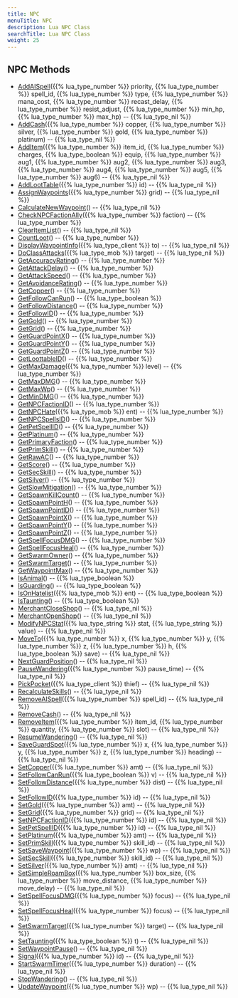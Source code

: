 ```yaml
---
title: NPC
menuTitle: NPC
description: Lua NPC Class
searchTitle: Lua NPC Class
weight: 25
---
```


## NPC Methods
- [AddAISpell](addaispell)({{% lua_type_number %}} priority, {{% lua_type_number %}} spell_id, {{% lua_type_number %}} type, {{% lua_type_number %}} mana_cost, {{% lua_type_number %}} recast_delay, {{% lua_type_number %}} resist_adjust, {{% lua_type_number %}} min_hp, {{% lua_type_number %}} max_hp) -- {{% lua_type_nil %}}
- [AddCash](addcash)({{% lua_type_number %}} copper, {{% lua_type_number %}} silver, {{% lua_type_number %}} gold, {{% lua_type_number %}} platinum) -- {{% lua_type_nil %}}
- [AddItem](additem)({{% lua_type_number %}} item_id, {{% lua_type_number %}} charges, {{% lua_type_boolean %}} equip, {{% lua_type_number %}} aug1, {{% lua_type_number %}} aug2, {{% lua_type_number %}} aug3, {{% lua_type_number %}} aug4, {{% lua_type_number %}} aug5, {{% lua_type_number %}} aug6) -- {{% lua_type_nil %}}
- [AddLootTable](addloottable)({{% lua_type_number %}} id) -- {{% lua_type_nil %}}
- [AssignWaypoints](assignwaypoints)({{% lua_type_number %}} grid) -- {{% lua_type_nil %}}
- [CalculateNewWaypoint](calculatenewwaypoint)() -- {{% lua_type_nil %}}
- [CheckNPCFactionAlly](checknpcfactionally)({{% lua_type_number %}} faction) -- {{% lua_type_number %}}
- [ClearItemList](clearitemlist)() -- {{% lua_type_nil %}}
- [CountLoot](countloot)() -- {{% lua_type_number %}}
- [DisplayWaypointInfo](displaywaypointinfo)({{% lua_type_client %}} to) -- {{% lua_type_nil %}}
- [DoClassAttacks](doclassattacks)({{% lua_type_mob %}} target) -- {{% lua_type_nil %}}
- [GetAccuracyRating](getaccuracyrating)() -- {{% lua_type_number %}}
- [GetAttackDelay](getattackdelay)() -- {{% lua_type_number %}}
- [GetAttackSpeed](getattackspeed)() -- {{% lua_type_number %}}
- [GetAvoidanceRating](getavoidancerating)() -- {{% lua_type_number %}}
- [GetCopper](getcopper)() -- {{% lua_type_number %}}
- [GetFollowCanRun](getfollowcanrun)() -- {{% lua_type_boolean %}}
- [GetFollowDistance](getfollowdistance)() -- {{% lua_type_number %}}
- [GetFollowID](getfollowid)() -- {{% lua_type_number %}}
- [GetGold](getgold)() -- {{% lua_type_number %}}
- [GetGrid](getgrid)() -- {{% lua_type_number %}}
- [GetGuardPointX](getguardpointx)() -- {{% lua_type_number %}}
- [GetGuardPointY](getguardpointy)() -- {{% lua_type_number %}}
- [GetGuardPointZ](getguardpointz)() -- {{% lua_type_number %}}
- [GetLoottableID](getloottableid)() -- {{% lua_type_number %}}
- [GetMaxDamage](getmaxdamage)({{% lua_type_number %}} level) -- {{% lua_type_number %}}
- [GetMaxDMG](getmaxdmg)() -- {{% lua_type_number %}}
- [GetMaxWp](getmaxwp)() -- {{% lua_type_number %}}
- [GetMinDMG](getmindmg)() -- {{% lua_type_number %}}
- [GetNPCFactionID](getnpcfactionid)() -- {{% lua_type_number %}}
- [GetNPCHate](getnpchate)({{% lua_type_mob %}} ent) -- {{% lua_type_number %}}
- [GetNPCSpellsID](getnpcspellsid)() -- {{% lua_type_number %}}
- [GetPetSpellID](getpetspellid)() -- {{% lua_type_number %}}
- [GetPlatinum](getplatinum)() -- {{% lua_type_number %}}
- [GetPrimaryFaction](getprimaryfaction)() -- {{% lua_type_number %}}
- [GetPrimSkill](getprimskill)() -- {{% lua_type_number %}}
- [GetRawAC](getrawac)() -- {{% lua_type_number %}}
- [GetScore](getscore)() -- {{% lua_type_number %}}
- [GetSecSkill](getsecskill)() -- {{% lua_type_number %}}
- [GetSilver](getsilver)() -- {{% lua_type_number %}}
- [GetSlowMitigation](getslowmitigation)() -- {{% lua_type_number %}}
- [GetSpawnKillCount](getspawnkillcount)() -- {{% lua_type_number %}}
- [GetSpawnPointH](getspawnpointh)() -- {{% lua_type_number %}}
- [GetSpawnPointID](getspawnpointid)() -- {{% lua_type_number %}}
- [GetSpawnPointX](getspawnpointx)() -- {{% lua_type_number %}}
- [GetSpawnPointY](getspawnpointy)() -- {{% lua_type_number %}}
- [GetSpawnPointZ](getspawnpointz)() -- {{% lua_type_number %}}
- [GetSpellFocusDMG](getspellfocusdmg)() -- {{% lua_type_number %}}
- [GetSpellFocusHeal](getspellfocusheal)() -- {{% lua_type_number %}}
- [GetSwarmOwner](getswarmowner)() -- {{% lua_type_number %}}
- [GetSwarmTarget](getswarmtarget)() -- {{% lua_type_number %}}
- [GetWaypointMax](getwaypointmax)() -- {{% lua_type_number %}}
- [IsAnimal](isanimal)() -- {{% lua_type_boolean %}}
- [IsGuarding](isguarding)() -- {{% lua_type_boolean %}}
- [IsOnHatelist](isonhatelist)({{% lua_type_mob %}} ent) -- {{% lua_type_boolean %}}
- [IsTaunting](istaunting)() -- {{% lua_type_boolean %}}
- [MerchantCloseShop](merchantcloseshop)() -- {{% lua_type_nil %}}
- [MerchantOpenShop](merchantopenshop)() -- {{% lua_type_nil %}}
- [ModifyNPCStat](modifynpcstat)({{% lua_type_string %}} stat, {{% lua_type_string %}} value) -- {{% lua_type_nil %}}
- [MoveTo](moveto)({{% lua_type_number %}} x, {{% lua_type_number %}} y, {{% lua_type_number %}} z, {{% lua_type_number %}} h, {{% lua_type_boolean %}} save) -- {{% lua_type_nil %}}
- [NextGuardPosition](nextguardposition)() -- {{% lua_type_nil %}}
- [PauseWandering](pausewandering)({{% lua_type_number %}} pause_time) -- {{% lua_type_nil %}}
- [PickPocket](pickpocket)({{% lua_type_client %}} thief) -- {{% lua_type_nil %}}
- [RecalculateSkills](recalculateskills)() -- {{% lua_type_nil %}}
- [RemoveAISpell](removeaispell)({{% lua_type_number %}} spell_id) -- {{% lua_type_nil %}}
- [RemoveCash](removecash)() -- {{% lua_type_nil %}}
- [RemoveItem](removeitem)({{% lua_type_number %}} item_id, {{% lua_type_number %}} quantity, {{% lua_type_number %}} slot) -- {{% lua_type_nil %}}
- [ResumeWandering](resumewandering)() -- {{% lua_type_nil %}}
- [SaveGuardSpot](saveguardspot)({{% lua_type_number %}} x, {{% lua_type_number %}} y, {{% lua_type_number %}} z, {{% lua_type_number %}} heading) -- {{% lua_type_nil %}}
- [SetCopper](setcopper)({{% lua_type_number %}} amt) -- {{% lua_type_nil %}}
- [SetFollowCanRun](setfollowcanrun)({{% lua_type_boolean %}} v) -- {{% lua_type_nil %}}
- [SetFollowDistance](setfollowdistance)({{% lua_type_number %}} dist) -- {{% lua_type_nil %}}
- [SetFollowID](setfollowid)({{% lua_type_number %}} id) -- {{% lua_type_nil %}}
- [SetGold](setgold)({{% lua_type_number %}} amt) -- {{% lua_type_nil %}}
- [SetGrid](setgrid)({{% lua_type_number %}} grid) -- {{% lua_type_nil %}}
- [SetNPCFactionID](setnpcfactionid)({{% lua_type_number %}} id) -- {{% lua_type_nil %}}
- [SetPetSpellID](setpetspellid)({{% lua_type_number %}} id) -- {{% lua_type_nil %}}
- [SetPlatinum](setplatinum)({{% lua_type_number %}} amt) -- {{% lua_type_nil %}}
- [SetPrimSkill](setprimskill)({{% lua_type_number %}} skill_id) -- {{% lua_type_nil %}}
- [SetSaveWaypoint](setsavewaypoint)({{% lua_type_number %}} wp) -- {{% lua_type_nil %}}
- [SetSecSkill](setsecskill)({{% lua_type_number %}} skill_id) -- {{% lua_type_nil %}}
- [SetSilver](setsilver)({{% lua_type_number %}} amt) -- {{% lua_type_nil %}}
- [SetSimpleRoamBox](setsimpleroambox)({{% lua_type_number %}} box_size, {{% lua_type_number %}} move_distance, {{% lua_type_number %}} move_delay) -- {{% lua_type_nil %}}
- [SetSpellFocusDMG](setspellfocusdmg)({{% lua_type_number %}} focus) -- {{% lua_type_nil %}}
- [SetSpellFocusHeal](setspellfocusheal)({{% lua_type_number %}} focus) -- {{% lua_type_nil %}}
- [SetSwarmTarget](setswarmtarget)({{% lua_type_number %}} target) -- {{% lua_type_nil %}}
- [SetTaunting](settaunting)({{% lua_type_boolean %}} t) -- {{% lua_type_nil %}}
- [SetWaypointPause](setwaypointpause)() -- {{% lua_type_nil %}}
- [Signal](signal)({{% lua_type_number %}} id) -- {{% lua_type_nil %}}
- [StartSwarmTimer](startswarmtimer)({{% lua_type_number %}} duration) -- {{% lua_type_nil %}}
- [StopWandering](stopwandering)() -- {{% lua_type_nil %}}
- [UpdateWaypoint](updatewaypoint)({{% lua_type_number %}} wp) -- {{% lua_type_nil %}}
